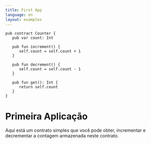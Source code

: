 ```yaml
---
title: First App
language: en
layout: examples
---
```


```cadence
pub contract Counter {
   pub var count: Int

   pub fun increment() {
      self.count = self.count + 1
   }

   pub fun decrement() {
      self.count = self.count - 1
   }

   pub fun get(): Int {
      return self.count
   }
}
```

# **Primeira Aplicação**

Aqui está um contrato simples que você pode obter, incrementar e decrementar a contagem armazenada neste contrato.
